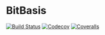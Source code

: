 # BitBasis

[![Build Status](https://travis-ci.com/Roger-luo/BitBasis.jl.svg?branch=master)](https://travis-ci.com/Roger-luo/BitBasis.jl)
[![Codecov](https://codecov.io/gh/Roger-luo/BitBasis.jl/branch/master/graph/badge.svg)](https://codecov.io/gh/Roger-luo/BitBasis.jl)
[![Coveralls](https://coveralls.io/repos/github/Roger-luo/BitBasis.jl/badge.svg?branch=master)](https://coveralls.io/github/Roger-luo/BitBasis.jl?branch=master)
